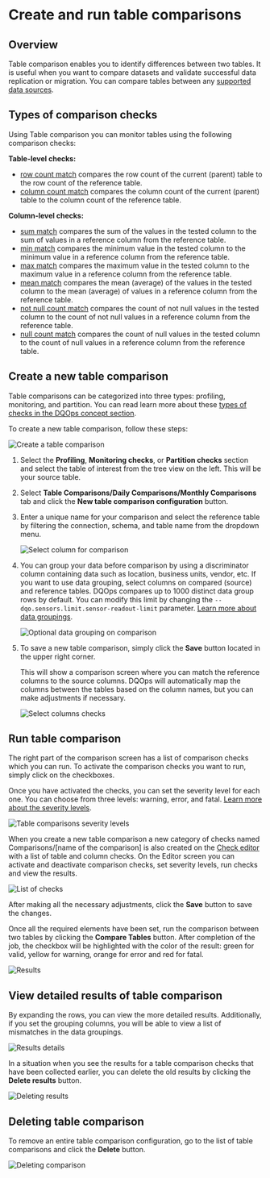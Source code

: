 # Create and run table comparisons 

## Overview

Table comparison enables you to identify differences between two tables. It is useful when you want to compare datasets
and validate successful data replication or migration. You can compare tables between any [supported data sources](../data-sources/index.md).

## Types of comparison checks 

Using Table comparison you can monitor tables using the following comparison checks:

**Table-level checks:**

- [row count match](../checks/table/comparisons/row-count-match.md) compares the row count of the current (parent) table to the row count of the reference table.
- [column count match](../checks/table/comparisons/column-count-match.md) compares the column count of the current (parent) table to the column count of the reference table.

**Column-level checks:**

- [sum match](../checks/column/comparisons/sum-match.md) compares the sum of the values in the tested column to the sum of values in a reference column from the reference table.
- [min match](../checks/column/comparisons/min-match.md) compares the minimum value in the tested column to the minimum value in a reference column from the reference table.
- [max match](../checks/column/comparisons/max-match.md) compares the maximum value in the tested column to the maximum value in a reference column from the reference table.
- [mean match](../checks/column/comparisons/mean-match.md) compares the mean (average) of the values in the tested column to the mean (average) of values in a reference column from the reference table.
- [not null count match](../checks/column/comparisons/not-null-count-match.md) compares the count of not null values in the tested column to the count of not null values in a reference column from the reference table.
- [null count match](../checks/column/comparisons/null-count-match.md) compares the count of null values in the tested column to the count of null values in a reference column from the reference table. 

## Create a new table comparison

Table comparisons can be categorized into three types: profiling, monitoring, and partition. You can read learn more about
these [types of checks in the DQOps concept section](../dqo-concepts/checks/index.md).

To create a new table comparison, follow these steps:

![Create a table comparison](https://dqops.com/docs/images/working-with-dqo/comparisons/create-table-comparison2.png)

1. Select the **Profiling**, **Monitoring checks**, or **Partition checks** section and select the table of interest from the tree view on the left. This will be your source table.

2. Select **Table Comparisons/Daily Comparisons/Monthly Comparisons** tab and click the **New table comparison configuration** button.

3. Enter a unique name for your comparison and select the reference table by filtering the connection, schema, and table name from the dropdown menu.

    ![Select column for comparison](https://dqops.com/docs/images/working-with-dqo/comparisons/select-column-for-comparison.png)

4. You can group your data before comparison by using a discriminator column containing data such as location, business units, vendor, etc.
    If you want to use data grouping, select columns on compared (source) and reference tables. DQOps compares up to 1000 distinct data group rows by default.
    You can modify this limit by changing the `--dqo.sensors.limit.sensor-readout-limit` parameter.
    [Learn more about data groupings](../dqo-concepts/data-grouping/data-grouping.md).
   
    ![Optional data grouping on comparison](https://dqops.com/docs/images/working-with-dqo/comparisons/optional-data-grouping-on-comparison.png)

5. To save a new table comparison, simply click the **Save** button located in the upper right corner.

    This will show a comparison screen where you can match the reference columns to the source columns. DQOps will automatically map the 
    columns between the tables based on the column names, but you can make adjustments if necessary.

    ![Select columns checks](https://dqops.com/docs/images/working-with-dqo/comparisons/selecting-columns-checks2.png)

## Run table comparison

The right part of the comparison screen has a list of comparison checks which you can run. To activate the comparison 
checks you want to run, simply click on the checkboxes.

Once you have activated the checks, you can set the severity level for each one. You can choose from three levels: warning, error, and fatal.
[Learn more about the severity levels](../dqo-concepts/checks/index.md#issue-severity-levels).

![Table comparisons severity levels](https://dqops.com/docs/images/working-with-dqo/comparisons/table-comparisions-severity-levels2.png)
    
When you create a new table comparison a new category of checks named Comparisons/[name of the comparison] is also 
created on the [Check editor](../dqo-concepts/user-interface-overview.md#check-editor) with a list of table and column checks.
On the Editor screen you can activate and deactivate comparison checks, set severity levels, run checks and view the results.

![List of checks](https://dqops.com/docs/images/working-with-dqo/comparisons/comparison-check-editor.png)

After making all the necessary adjustments, click the **Save** button to save the changes.  

Once all the required elements have been set, run the comparison between two tables by clicking the **Compare Tables** button. 
After completion of the job, the checkbox will be highlighted with the color of the result: green for valid, yellow for 
warning, orange for error and red for fatal. 

![Results](https://dqops.com/docs/images/working-with-dqo/comparisons/results2.png)


## View detailed results of table comparison

By expanding the rows, you can view the more detailed results. Additionally, if you set the grouping columns, you will 
be able to view a list of mismatches in the data groupings.

![Results details](https://dqops.com/docs/images/working-with-dqo/comparisons/results-detils.png)

In a situation when you see the results for a table comparison checks that have been collected earlier, you can delete 
the old results by clicking the **Delete results** button. 

![Deleting results](https://dqops.com/docs/images/working-with-dqo/comparisons/delete-results2.png)


## Deleting table comparison

To remove an entire table comparison configuration, go to the list of table comparisons and click the **Delete** button. 

![Deleting comparison](https://dqops.com/docs/images/working-with-dqo/comparisons/deleting-comparison2.png)